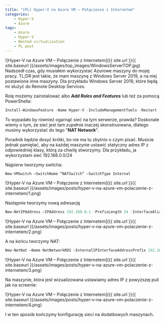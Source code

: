 ```yaml
---
title: "[PL] Hyper-V na Azure VM – Połączenie z Internetem"
categories:
    - Hyper-V
    - Azure
tags:
    - Azure
    - Hyper-V
    - Nested virtualization
    - PL post
---
```

![Hyper-V na Azure VM – Połączenie z Internetem]({{ site.url }}{{ site.baseurl }}/assets/images/top_images/WindowsServerTOP.jpg)
Nadszedł czas, gdy musiałem wykorzystać Azurowe maszyny do mojej pracy. TL;DR jest takie, że mam maszynę z Windows Server 2019, a na niej postawione inne maszyny. Dla przykładu Windows Server 2019, które będą mi służyć do Remote Desktop Services.

Rolę możemy zainstalować albo ***Add Roles and Features*** lub też za pomocą PowerShella:

```powershell
Install-WindowsFeature -Name Hyper-V -IncludeManagementTools -Restart
```

To wypadało by również ogarnąć sieć na tym serwerze, prawda? Doskonale wiemy o tym, że sieć jest tam zupełnie inaczej skonstruowana, dlatego musimy wykorzystać do tego "**NAT Network**".

Poradnik będzie dosyć krótki, bo nie ma tu zbytnio o czym pisać. Musicie jednak pamiętać, aby na każdej maszynie ustawić statyczny adres IP z odpowiedniej klasy, którą za chwilę stworzymy. Dla przykładu, ja wykorzystam sieć 192.168.0.0/24

Najpierw tworzymy switcha:

```powershell
New-VMSwitch –SwitchName “NATSwitch” –SwitchType Internal
```

![Hyper-V na Azure VM – Połączenie z Internetem]({{ site.url }}{{ site.baseurl }}/assets/images/posts/hyper-v-na-azure-vm-polaczenie-z-internetem/1.png)

Następnie tworzymy nową adresację

```powershell
New-NetIPAddress –IPAddress 192.168.0.1 -PrefixLength 24 -InterfaceAlias „vEthernet (NATSwitch)”
```

![Hyper-V na Azure VM – Połączenie z Internetem]({{ site.url }}{{ site.baseurl }}/assets/images/posts/hyper-v-na-azure-vm-polaczenie-z-internetem/2.png)

A na końcu tworzymy NAT:

```powershell
New-NetNat –Name NatNetworkRDS –InternalIPInterfaceAddressPrefix 192.168.0.0/24
```

![Hyper-V na Azure VM – Połączenie z Internetem]({{ site.url }}{{ site.baseurl }}/assets/images/posts/hyper-v-na-azure-vm-polaczenie-z-internetem/3.png)

Na maszynie, która jest wizualizowana ustawiamy adres IP z powyższej puli jak na screenie:

![Hyper-V na Azure VM – Połączenie z Internetem]({{ site.url }}{{ site.baseurl }}/assets/images/posts/hyper-v-na-azure-vm-polaczenie-z-internetem/4.png)

I w ten sposób kończymy konfigurację sieci na dodatkowych maszynach.
